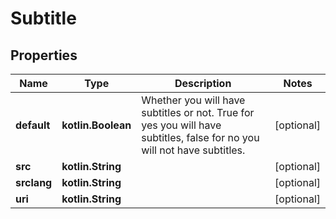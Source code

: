 
# Subtitle

## Properties
Name | Type | Description | Notes
------------ | ------------- | ------------- | -------------
**default** | **kotlin.Boolean** | Whether you will have subtitles or not. True for yes you will have subtitles, false for no you will not have subtitles. |  [optional]
**src** | **kotlin.String** |  |  [optional]
**srclang** | **kotlin.String** |  |  [optional]
**uri** | **kotlin.String** |  |  [optional]



